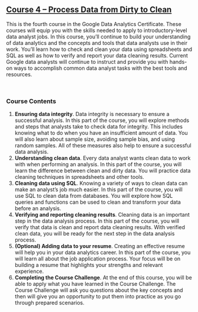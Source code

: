 ## [C​ourse 4 – Process Data from Dirty to Clean](https://www.coursera.org/learn/process-data?specialization=google-data-analytic)

This is the fourth course in the Google Data Analytics Certificate. These courses will equip you with the skills needed to apply to introductory-level data analyst jobs. In this course, you’ll continue to build your understanding of data analytics and the concepts and tools that data analysts use in their work. You’ll learn how to check and clean your data using spreadsheets and SQL as well as how to verify and report your data cleaning results. Current Google data analysts will continue to instruct and provide you with hands-on ways to accomplish common data analyst tasks with the best tools and resources.

&nbsp;

### Course Contents

1. **E​nsuring data integrity**. Data integrity is necessary to ensure a successful analysis. In this part of the course, you will explore methods and steps that analysts take to check data for integrity. This includes knowing what to do when you have an insufficient amount of data. You will also learn about sample size, avoiding sample bias, and using random samples. All of these measures also help to ensure a successful data analysis.
2. **U​nderstanding clean data**. Every data analyst wants clean data to work with when performing an analysis. In this part of the course, you will learn the difference between clean and dirty data. You will practice data cleaning techniques in spreadsheets and other tools.
3. **C​leaning data using SQL**. Knowing a variety of ways to clean data can make an analyst’s job much easier. In this part of the course, you will use SQL to clean data from databases. You will explore how SQL queries and functions can be used to clean and transform your data before an analysis.
4. **V​erifying and reporting cleaning results**. Cleaning data is an important step in the data analysis process. In this part of the course, you will verify that data is clean and report data cleaning results. With verified clean data, you will be ready for the next step in the data analysis process.
5. **(​Optional) Adding data to your resume**. Creating an effective resume will help you in your data analytics career. In this part of the course, you will learn all about the job application process. Your focus will be on building a resume that highlights your strengths and relevant experience. 
6. **C​ompleting the Course Challenge**. At the end of this course, you will be able to apply what you have learned in the Course Challenge. The Course Challenge will ask you questions about the key concepts and then will give you an opportunity to put them into practice as you go through prepared scenarios.
